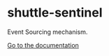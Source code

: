 shuttle-sentinel
==============

Event Sourcing mechanism.

[Go to the documentation](http://shuttle.github.io/shuttle-sentinel/)
